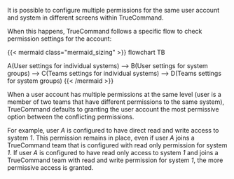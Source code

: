 &NewLine;

It is possible to configure multiple permissions for the same user account and system in different screens within TrueCommand.

When this happens, TrueCommand follows a specific flow to check permission settings for the account:

{{< mermaid class="mermaid_sizing" >}}
flowchart TB

A(User settings for individual systems) --> B(User settings for system groups) --> C(Teams settings for individual systems) --> D(Teams settings for system groups)
{{< /mermaid >}}

When a user account has multiple permissions at the same level (user is a member of two teams that have different permissions to the same system), TrueCommand defaults to granting the user account the most permissive option between the conflicting permissions.

For example, user *A* is configured to have direct read and write access to system *1*.
This permission remains in place, even if user *A* joins a TrueCommand team that is configured with read only permission for system *1*.
If user *A* is configured to have read only access to system *1* and joins a TrueCommand team with read and write permission for system *1*, the more permissive access is granted.

